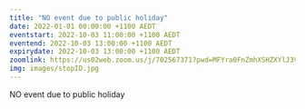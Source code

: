 ```yaml
---
title: "NO event due to public holiday"
date: 2022-01-01 00:00:00 +1100 AEDT
eventstart: 2022-10-03 11:00:00 +1100 AEDT
eventend: 2022-10-03 13:00:00 +1100 AEDT
expirydate: 2022-10-03 13:00:00 +1100 AEDT
zoomlink: https://us02web.zoom.us/j/702567371?pwd=MFYra0FnZmhXSHZXYlJ3VE5GMGkwZz09
img: images/stopID.jpg
---
```


NO event due to public holiday